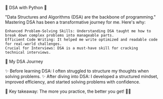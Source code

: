 
🌟 DSA with Python 🚀

"Data Structures and Algorithms (DSA) are the backbone of programming." Mastering DSA has been a transformative journey for me. Here's why:

    Enhanced Problem-Solving Skills: Understanding DSA taught me how to break down complex problems into manageable parts.
    Efficient Code Writing: It helped me write optimized and readable code for real-world challenges.
    Crucial for Interviews: DSA is a must-have skill for cracking technical interviews.

🚀 My DSA Journey

✨ Before learning DSA: I often struggled to structure my thoughts when solving problems.
✨ After diving into DSA: I developed a structured mindset, improved efficiency, and started solving problems with confidence.

🔑 Key takeaway: The more you practice, the better you get! 🚴‍♂️
